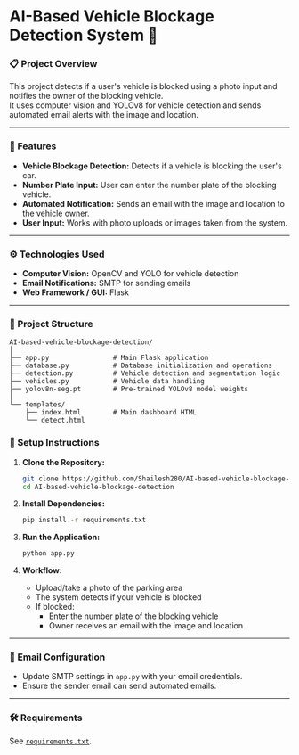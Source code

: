 # AI-Based Vehicle Blockage Detection System 🚗

### 📋 Project Overview

This project detects if a user's vehicle is blocked using a photo input and notifies the owner of the blocking vehicle.  
It uses computer vision and YOLOv8 for vehicle detection and sends automated email alerts with the image and location.

---

### 🧩 Features

- **Vehicle Blockage Detection:** Detects if a vehicle is blocking the user's car.  
- **Number Plate Input:** User can enter the number plate of the blocking vehicle.  
- **Automated Notification:** Sends an email with the image and location to the vehicle owner.  
- **User Input:** Works with photo uploads or images taken from the system.  

---

### ⚙️ Technologies Used

- **Computer Vision:** OpenCV and YOLO for vehicle detection  
- **Email Notifications:** SMTP for sending emails  
- **Web Framework / GUI:** Flask  

---

### 📁 Project Structure

```
AI-based-vehicle-blockage-detection/
│
├── app.py                # Main Flask application
├── database.py           # Database initialization and operations
├── detection.py          # Vehicle detection and segmentation logic
├── vehicles.py           # Vehicle data handling
├── yolov8n-seg.pt        # Pre-trained YOLOv8 model weights
│
└── templates/
    ├── index.html        # Main dashboard HTML
    └── detect.html       

```


### 🚀 Setup Instructions

1. **Clone the Repository:**

   ```bash
   git clone https://github.com/Shailesh280/AI-based-vehicle-blockage-detection.git
   cd AI-based-vehicle-blockage-detection
   ```

2. **Install Dependencies:**

   ```bash
   pip install -r requirements.txt
   ```

3. **Run the Application:**

   ```bash
   python app.py
   ```

4. **Workflow:**

   - Upload/take a photo of the parking area  
   - The system detects if your vehicle is blocked  
   - If blocked:
     - Enter the number plate of the blocking vehicle  
     - Owner receives an email with the image and location  

---

### 📧 Email Configuration

- Update SMTP settings in `app.py` with your email credentials.  
- Ensure the sender email can send automated emails.

---

### 🛠️ Requirements

See [`requirements.txt`](./requirements.txt).

